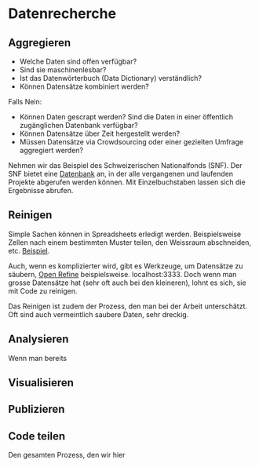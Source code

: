 # Datenrecherche

## Aggregieren
- Welche Daten sind offen verfügbar?
- Sind sie maschinenlesbar?
- Ist das Datenwörterbuch (Data Dictionary) verständlich?
- Können Datensätze kombiniert werden?

Falls Nein:
- Können Daten gescrapt werden? Sind die Daten in einer öffentlich zugänglichen Datenbank verfügbar?
- Können Datensätze über Zeit hergestellt werden?
- Müssen Datensätze via Crowdsourcing oder einer gezielten Umfrage aggregiert werden?

Nehmen wir das Beispiel des Schweizerischen Nationalfonds (SNF). Der SNF bietet eine [Datenbank](http://p3.snf.ch) an, in der alle vergangenen und laufenden Projekte abgerufen werden können. Mit Einzelbuchstaben lassen sich die Ergebnisse abrufen. 

## Reinigen
Simple Sachen können in Spreadsheets erledigt werden. Beispielsweise Zellen nach einem bestimmten Muster teilen, den Weissraum abschneiden, etc. [Beispiel](https://docs.google.com/spreadsheets/d/1hEjwwLhU0n0z-R6t_n5ytQAGJyKo22pLo65O92xzy24/edit?usp=sharing).

Auch, wenn es komplizierter wird, gibt es Werkzeuge, um Datensätze zu säubern, [Open Refine](http://openrefine.org/) beispielsweise. localhost:3333. Doch wenn man grosse Datensätze hat (sehr oft auch bei den kleineren), lohnt es sich, sie mit Code zu reinigen.

Das Reinigen ist zudem der Prozess, den man bei der Arbeit unterschätzt. Oft sind auch vermeintlich saubere Daten, sehr dreckig.

## Analysieren
Wenn man bereits

## Visualisieren


## Publizieren


## Code teilen
Den gesamten Prozess, den wir hier
